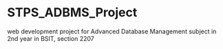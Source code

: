 # STPS_ADBMS_Project
web development project for Advanced Database Management subject in 2nd year in BSIT, section 2207
